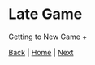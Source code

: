 # Late Game
Getting to New Game +


[Back](Mid%20Game.md) | [Home](../README.md) | [Next](End%20Game.md)